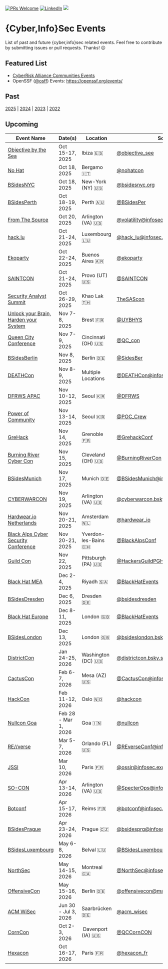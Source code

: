 [![PRs Welcome](https://img.shields.io/badge/PRs-welcome-brightgreen.svg?style=flat-square)](https://docs.github.com/en/pull-requests/collaborating-with-pull-requests/proposing-changes-to-your-work-with-pull-requests/creating-a-pull-request)
[![LinkedIn](https://img.shields.io/badge/LinkedIn-Connect-blue)](https://www.linkedin.com/in/xsantola)
[![](https://img.shields.io/mastodon/follow/109262357540251967?domain=https%3A%2F%2Finfosec.exchange&style=social)](https://infosec.exchange/@0x58)

# {Cyber,Info}Sec Events

List of past and future {cyber,info}sec related events. Feel free to contribute by submitting issues or pull requests. Thanks! 😉

## Featured List

- [CyberRisk Alliance Communities Events](https://www.cyberriskalliance.com/communities)
- OpenSSF ([@osff](https://github.com/ossf)) Events: https://openssf.org/events/

## Past

[2025](./2025.md) | [2024](./2024.md) | [2023](./2023.md) | [2022](./2022.md)

## Upcoming

| Event Name | Date(s) | Location | Social | Free
| ---------- | ------- | -------- | ------- | :--------:
| [Objective by the Sea](https://objectivebythesea.org) | Oct 15-17, 2025 | Ibiza :es: | [@objective_see](https://twitter.com/objective_see) | N
| [No Hat](https://www.nohat.it/) | Oct 18, 2025 | Bergamo :it: | [@nohatcon](https://twitter.com/nohatcon) | N
| [BSidesNYC](https://bsidesnyc.org/) | Oct 18, 2025 | New-York (NY) :us: | [@bsidesnyc.org](https://bsky.app/profile/bsidesnyc.org)| N
| [BSidesPerth](https://bsidesperth.com.au/) | Oct 18-19, 2025 | Perth :australia: | [@BSidesPer](https://twitter.com/BSidesPer) | N
| [From The Source](https://volatilityfoundation.org/from-the-source-2025/) | Oct 20, 2025 | Arlington (VA) :us: | [@volatility@infosec.exchange](https://infosec.exchange/@volatility) | N
| [hack.lu](https://hack.lu/) | Oct 21-24, 2025 | Luxembourg :luxembourg: | [@hack_lu@infosec.exchange](https://infosec.exchange/@hack_lu) | N
| [Ekoparty](https://ekoparty.org/) | Oct 22-24, 2025 | Buenos Aires :argentina: | [@ekoparty](https://twitter.com/ekoparty) | N
| [SAINTCON](https://www.saintcon.org/) | Oct 21-24, 2025 | Provo (UT) :us: | [@SAINTCON](https://twitter.com/SAINTCON) | N
| [Security Analyst Summit](https://thesascon.com/) | Oct 26-29, 2025 | Khao Lak :thailand: | [TheSAScon](https://twitter.com/TheSAScon) | Invite-Only
| [Unlock your Brain, Harden your System](https://www.unlockyourbrain.bzh/) | Nov 7-8, 2025 | Brest :fr: | [@UYBHYS](https://twitter.com/UYBHYS) | N
| [Queen City Conference](https://queencitycon.org/) | Nov 7-9, 2025 | Cincinnati (OH) :us: | [@QC_con](https://twitter.com/QC_con) | N
| [BSidesBerlin](https://bsides.berlin) | Nov 8, 2025 | Berlin :de: | [@SidesBer](https://twitter.com/SidesBer) | N
| [DEATHCon](https://deathcon.io) | Nov 8-9, 2025 | Multiple Locations | [@DEATHCon@infosec.exchange](https://infosec.exchange/@DEATHCon) | N
| [DFRWS APAC](https://dfrws.org/conferences/dfrws-apac-2025/) | Nov 10-12, 2025 | Seoul :kr: | [@DFRWS](https://twitter.com/DFRWS) | N
| [Power of Community](https://powerofcommunity.net/) | Nov 13-14, 2025 | Seoul :kr: | [@POC_Crew](https://twitter.com/POC_Crew) | N
| [GreHack](https://grehack.fr/) | Nov 14, 2025 | Grenoble :fr: | [@GrehackConf](https://twitter.com/GrehackConf) | N
| [Burning River Cyber Con](https://burningrivercybercon.com) | Nov 15, 2025 | Cleveland (OH) :us: | [@BurningRiverCon](https://x.com/BurningRiverCon) | N
| [BSidesMunich](https://2025.bsidesmunich.org) | Nov 17, 2025 | Munich :de: | [@BSidesMunich@infosec.exchange](https://infosec.exchange/@BSidesMunich) | N
| [CYBERWARCON](https://www.cyberwarcon.com/) | Nov 19, 2025 | Arlington (VA) :us: | [@cyberwarcon.bsky.social](https://bsky.app/profile/cyberwarcon.bsky.social) | N
| [Hardwear.io Netherlands](https://hardwear.io/netherlands-2025/) | Nov 20-21, 2025 | Amsterdam :netherlands: | [@hardwear_io](https://twitter.com/hardwear_io) | N
| [Black Alps Cyber Security Conference](https://www.blackalps.ch) | Nov 20-21, 2025 | Yverdon-les-Bains :switzerland: | [@BlackAlpsConf](https://twitter.com/BlackAlpsConf) | N
| [Guild Con](https://guildcon.hackersguildpgh.com/) | Nov 22, 2025 | Pittsburgh (PA) :us: | [@HackersGuildPGH](https://x.com/hackersguildpgh) | N
| [Black Hat MEA](https://blackhatmea.com) | Dec 2-4, 2025 | Riyadh :saudi_arabia: | [@BlackHatEvents](https://twitter.com/BlackHatEvents) | N
| [BSidesDresden](https://bsidesdresden.com/) | Dec 6, 2025 | Dresden :de: | [@bsidesdresden](https://twitter.com/bsidesdresden)| N
| [Black Hat Europe](https://www.blackhat.com/eu-25/) | Dec 8-11, 2025 | London :uk: | [@BlackHatEvents](https://twitter.com/BlackHatEvents) | N
| [BSidesLondon](https://bsides.london) | Dec 13, 2025 | London :uk: | [@bsideslondon.bsky.social](https://bsky.app/profile/bsideslondon.bsky.social)| Y
| [DistrictCon](https://www.districtcon.org/) | Jan 24-25, 2026 | Washington (DC) :us: | [@districtcon.bsky.social](https://bsky.app/profile/districtcon.bsky.social) | N
| [CactusCon](https://www.cactuscon.com/) | Feb 6-7, 2026 | Mesa (AZ) :us: | [@CactusCon@infosec.exchange](https://infosec.exchange/@cactuscon) | Y
| [HackCon](https://www.hackcon.org/) | Feb 11-12, 2026 | Oslo :norway: | [@hackcon](https://twitter.com/hackcon) | N
| [Nullcon Goa](https://nullcon.net/goa-2026) | Feb 28 - Mar 1, 2026 | Goa :india: | [@nullcon](https://twitter.com/nullcon) | N
| [RE//verse](https://re-verse.io/) | Mar 5-7, 2026 | Orlando (FL) :us: | [@REverseConf@infosec.exchange](https://infosec.exchange/@REverseConf) | N
| [JSSI](https://www.ossir.org/conference/jssi-2026/) | Mar 10, 2026 | Paris :fr: | [@ossir@infosec.exchange](https://infosec.exchange/@ossir) | N
| [SO-CON](https://specterops.io/so-con/) | Apr 13-14, 2026 | Arlington (VA) :us: | [@SpecterOps@infosec.exchange](https://infosec.exchange/@SpecterOps) | N
| [Botconf](https://www.botconf.eu/) | Apr 15-17, 2026 | Reims :fr: | [@botconf@infosec.exchange](https://infosec.exchange/@Botconf) | N
| [BSidesPrague](https://bsidesprg.cz/) | Apr 23-24, 2026 | Prague :czech_republic: | [@bsidesprg@infosec.exchange](https://infosec.exchange/@bsidesprg) | N
| [BSidesLuxembourg](https://2026.bsides.lu/) | May 6-8, 2026 | Belval :luxembourg: | [@BSidesLuxembourg@infosec.exchange](https://infosec.exchange/@BSidesLuxembourg) | N
| [NorthSec](https://nsec.io/) | May 14-15, 2026 | Montreal :canada: | [@NorthSec@infosec.exchange](https://infosec.exchange/@NorthSec) | N
| [OffensiveCon](https://www.offensivecon.org/) | May 15-16, 2026 | Berlin :de: | [@offensivecon@mastodon.social](https://mastodon.social/@offensivecon) | N
| [ACM WiSec](https://wisec26.events.cispa.de/) | Jun 30 - Jul 3, 2026 | Saarbrücken :de: | [@acm_wisec](https://twitter.com/acm_wisec) | N
| [CornCon](https://corncon.net) | Oct 2-3, 2026 | Davenport (IA) :us: | [@QCCornCON](https://x.com/QCCornCON) | N
| [Hexacon](https://www.hexacon.fr/) | Oct 16-17, 2026 | Paris :fr: | [@hexacon_fr](https://twitter.com/hexacon_fr) | N
